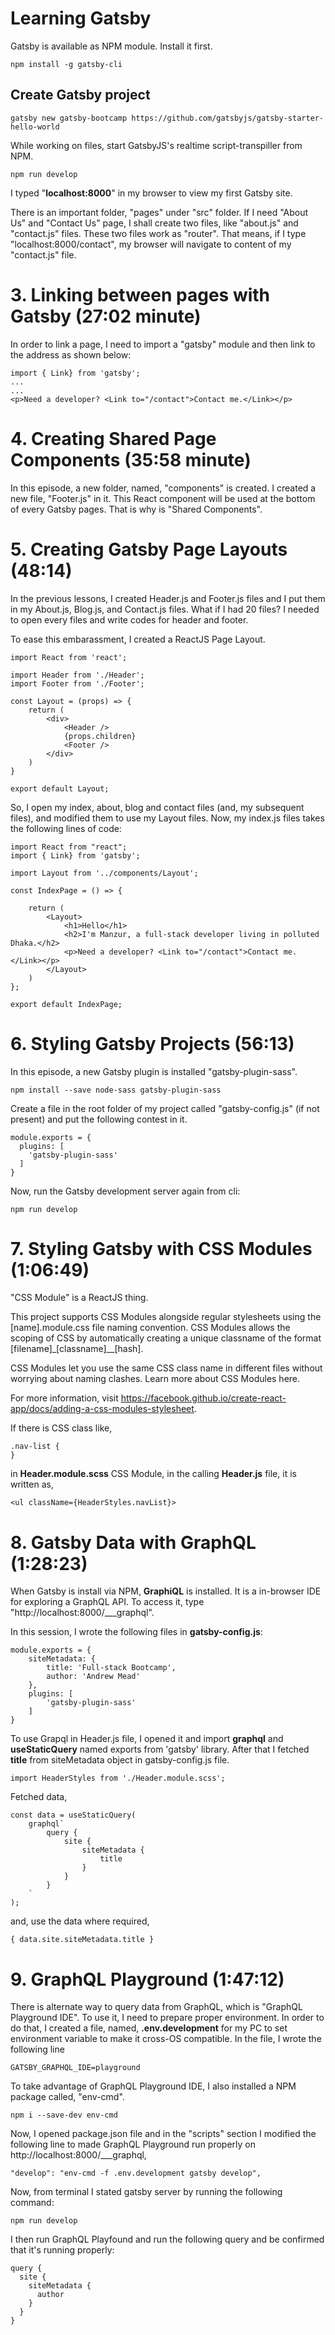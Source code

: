 # Learning Gatsby

Gatsby is available as NPM module. Install it first.

```
npm install -g gatsby-cli
```

## Create Gatsby project

```
gatsby new gatsby-bootcamp https://github.com/gatsbyjs/gatsby-starter-hello-world
```

While working on files, start GatsbyJS's realtime script-transpiller from NPM.

```
npm run develop
```

I typed "**localhost:8000**" in my browser to view my first Gatsby site.

There is an important folder, "pages" under "src" folder. If I need "About Us" and "Contact Us" page, I shall create two files, like "about.js" and "contact.js" files. These two files work as "router". That means, if I type "localhost:8000/contact", my browser will navigate to content of my "contact.js" file.

# 3. Linking between pages with Gatsby (27:02 minute)

In order to link a page, I need to import a "gatsby" module and then link to the address as shown below:

```
import { Link} from 'gatsby';
...
...
<p>Need a developer? <Link to="/contact">Contact me.</Link></p>
```

# 4. Creating Shared Page Components (35:58 minute)

In this episode, a new folder, named, "components" is created. I created a new file, "Footer.js" in it. This React component will be used at the bottom of every Gatsby pages. That is why is "Shared Components".

# 5. Creating Gatsby Page Layouts (48:14)

In the previous lessons, I created Header.js and Footer.js files and I put them in my About.js, Blog.js, and Contact.js files. What if I had 20 files? I needed to open every files and write codes for header and footer.

To ease this embarassment, I created a ReactJS Page Layout.
```
import React from 'react';

import Header from './Header';
import Footer from './Footer';

const Layout = (props) => {
	return (
		<div>
			<Header />
			{props.children}
			<Footer />
		</div>
	)
}

export default Layout;
```

So, I open my index, about, blog and contact files (and, my subsequent files),  and modified them to use my Layout files.
Now, my index.js files takes the following lines of code:

```
import React from "react";
import { Link} from 'gatsby';

import Layout from '../components/Layout';

const IndexPage = () => {

	return (
		<Layout>
			<h1>Hello</h1>
			<h2>I'm Manzur, a full-stack developer living in polluted Dhaka.</h2>
			<p>Need a developer? <Link to="/contact">Contact me.</Link></p>
		</Layout>
	)
};

export default IndexPage;
```

# 6. Styling Gatsby Projects (56:13)

In this episode, a new Gatsby plugin is installed "gatsby-plugin-sass".

```
npm install --save node-sass gatsby-plugin-sass
```

Create a file in the root folder of my project called "gatsby-config.js" (if not present) and put the following contest in it.

```
module.exports = {
  plugins: [
  	'gatsby-plugin-sass'
  ]
}
```

Now, run the Gatsby development server again from cli:

```
npm run develop
```


# 7. Styling Gatsby with CSS Modules (1:06:49)

"CSS Module" is a ReactJS thing.

This project supports CSS Modules alongside regular stylesheets using the [name].module.css file naming convention. CSS Modules allows the scoping of CSS by automatically creating a unique classname of the format [filename]\_[classname]\_\_[hash].

CSS Modules let you use the same CSS class name in different files without worrying about naming clashes. Learn more about CSS Modules here.

For more information, visit https://facebook.github.io/create-react-app/docs/adding-a-css-modules-stylesheet.

If there is CSS class like,
```
.nav-list {
}
```
in **Header.module.scss** CSS Module, in the calling **Header.js** file, it is written as,
```
<ul className={HeaderStyles.navList}>
```

# 8. Gatsby Data with GraphQL (1:28:23)

When Gatsby is install via NPM, **GraphiQL** is installed. It is a in-browser IDE for exploring a GraphQL API.
To access it, type "http://localhost:8000/___graphql".

In this session, I wrote the following files in **gatsby-config.js**:

```
module.exports = {
	siteMetadata: {
		title: 'Full-stack Bootcamp',
		author: 'Andrew Mead'
	},
	plugins: [
		'gatsby-plugin-sass'
	]
}
```

To use Grapql in Header.js file, I opened it and import **graphql** and **useStaticQuery** named exports from 'gatsby' library. After that I fetched **title** from siteMetadata object in gatsby-config.js file.

```
import HeaderStyles from './Header.module.scss';
```

Fetched data,
```
const data = useStaticQuery(
	graphql`
		query {
			site {
				siteMetadata {
					title
				}
			}
		}
	`
);
```

and, use the data where required,
```
{ data.site.siteMetadata.title }
```

# 9. GraphQL Playground (1:47:12)

There is alternate way to query data from GraphQL, which is "GraphQL Playground IDE". To use it, I need to prepare proper environment. In order to do that, I created a file, named, **.env.development** for my PC to set environment variable to make it cross-OS compatible. In the file, I wrote the following line

```
GATSBY_GRAPHQL_IDE=playground
```
To take advantage of GraphQL Playground IDE, I also installed a NPM package called, "env-cmd".
```
npm i --save-dev env-cmd
```

Now, I opened package.json file and in the "scripts" section I modified the following line to made GraphQL Playground run properly on http://localhost:8000/___graphql,
```
"develop": "env-cmd -f .env.development gatsby develop",
```

Now, from terminal I stated gatsby server by running the following command:
```
npm run develop
```
I then run GraphQL Playfound and run the following query and be confirmed that it's running properly:
```
query {
  site {
    siteMetadata {
      author
    }
  }
}
```
